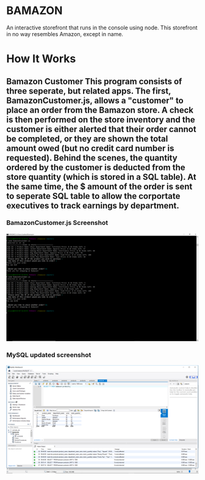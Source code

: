 # BAMAZON

An interactive storefront that runs in the console using node. This storefront in no way resembles Amazon, except in name.

# How It Works

## Bamazon Customer This program consists of three seperate, but related apps. The first, BamazonCustomer.js, allows a "customer" to place an order from the Bamazon store. A check is then performed on the store inventory and the customer is either alerted that their order cannot be completed, or they are shown the total amount owed (but no credit card number is requested). Behind the scenes, the quantity ordered by the customer is deducted from the store quantity (which is stored in a SQL table). At the same time, the $ amount of the order is sent to seperate SQL table to allow the corportate executives to track earnings by department.

### BamazonCustomer.js Screenshot
![Customer](/images/customer.png?raw=true "Customer View")


### MySQL updated screenshot
![MySQL](/images/mysql.png?raw=true "MySQL")

